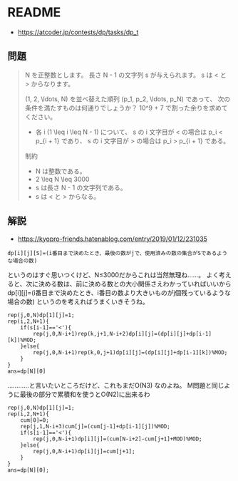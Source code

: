 # README
- <https://atcoder.jp/contests/dp/tasks/dp_t>

## 問題
>N を正整数とします。
>長さ N - 1 の文字列 s が与えられます。
>s は < と > からなります。
> 
>(1, 2, \ldots, N) を並べ替えた順列 (p_1, p_2, \ldots, p_N) であって、
>次の条件を満たすものは何通りでしょうか？
>10^9 + 7 で割った余りを求めてください。
> 
>* 各 i (1 \leq i \leq N - 1) について、
>  s の i 文字目が < の場合は p_i < p_{i + 1} であり、
>  s の i 文字目が > の場合は p_i > p_{i + 1} である。
> 
>制約
> 
>* N は整数である。
>* 2 \leq N \leq 3000
>* s は長さ N - 1 の文字列である。
>* s は < と > からなる。

## 解説
- <https://kyopro-friends.hatenablog.com/entry/2019/01/12/231035>

```
dp[i][j][S]=(i番目まで決めたとき、最後の数がjで、使用済みの数の集合がSであるような場合の数)
```

というのはすぐ思いつくけど、N≤3000だからこれは当然無理ね……。
よく考えると、次に決める数は、前に決める数との大小関係さえわかっていればいいから
dp[i][j]=(i番目まで決めたとき、i番目の数より大きいものがj個残っているような場合の数)
というのを考えればうまくいきそうね。

```
rep(j,0,N)dp[1][j]=1;
rep(i,2,N+1){
    if(s[i-1]=='<'){
        rep(j,0,N-i+1)rep(k,j+1,N-i+2)dp[i][j]=(dp[i][j]+dp[i-1][k])%MOD;
    }else{
        rep(j,0,N-i+1)rep(k,0,j+1)dp[i][j]=(dp[i][j]+dp[i-1][k])%MOD;
    }
}
ans=dp[N][0]
```

…………と言いたいところだけど、これもまだO(N3)
なのよね。
M問題と同じように最後の部分で累積和を使うとO(N2)に出来るわ

```
rep(j,0,N)dp[1][j]=1;
rep(i,2,N+1){
    cum[0]=0;
    rep(j,1,N-i+3)cum[j]=(cum[j-1]+dp[i-1][j])%MOD;
    if(s[i-1]=='<'){
        rep(j,0,N-i+1)dp[i][j]=(cum[N-i+2]-cum[j+1]+MOD)%MOD;
    }else{
        rep(j,0,N-i+1)dp[i][j]=cum[j+1];
    }
}
ans=dp[N][0];
```
